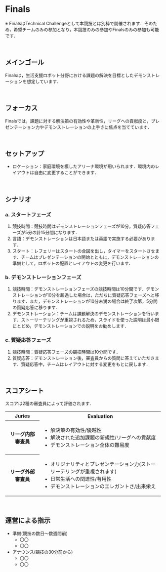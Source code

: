# Finals

※ FinalsはTechnical Challengeとして本競技とは別枠で開催されます．そのため，希望チームのみの参加となり，本競技のみの参加やFinalsのみの参加も可能です．

<br>

## メインゴール
Finalsは，生活支援ロボット分野における課題の解決を目標としたデモンストレーションを想定しています．

<br>

## フォーカス
Finalsでは，課題に対する解決策の有効性や革新性，リーグへの貢献度と，プレゼンテーション力やデモンストレーションの上手さに焦点を当てています．

<br>

## セットアップ
- ロケーション：家庭環境を模したアリーナ環境が用いられます．環境内のレイアウトは自由に変更することができます．

<br>

## シナリオ
### a. スタートフェーズ
1. 競技時間：競技時間はデモンストレーションフェーズが10分，質疑応答フェーズが5分の計15分間になります．
2. 言語：デモンストレーションは日本語または英語で実施する必要があります．
3. スタート：レフェリーはスタートの合図を出し，タイマーをスタートさせます．チームはプレゼンテーションの開始とともに，デモンストレーションの準備として，ロボットの配置とレイアウトの変更を行います．

### b. デモンストレーションフェーズ
1. 競技時間：デモンストレーションフェーズの競技時間は10分間です．デモンストレーションが10分を超過した場合は，ただちに質疑応答フェーズへと移ります．また，デモンストレーションが10分未満の場合は終了次第，5分間の質疑応答に移ります．
2. デモンストレーション：チームは課題解決のデモンストレーションを行います．ストーリーテリングが重視されるため，スライドを使った説明は最小限にとどめ，デモンストレーションでの説明をお勧めします．

### c. 質疑応答フェーズ
1. 競技時間：質疑応答フェーズの競技時間は10分間です．
2. 質疑応答：デモンストレーション後，審査員からの質問に答えていただきます．質疑応答中，チームはレイアウトに対する変更をもとに戻します．

<br>
   
## スコアシート
スコアは2種の審査員によって評価されます．
<table>
  <tr>
    <th> <b>Juries</b> </th>
    <th> <b>Evaluation</b> </th>
  </tr>
  <tr>
    <th> リーグ内部審査員 </th>
    <td>
      <ul>
        <li> 解決策の有効性/優越性 </li>
        <li> 解決された追加課題の新規性/リーグへの貢献度 </li>
        <li> デモンストレーション全体の難易度 </li>
      </ul> 
    </td>
  </tr>
  <tr>
    <th> リーグ外部審査員 </th>
    <td>
      <ul>
        <li> オリジナリティとプレゼンテーション力(ストーリーテリングが重視されます) </li>
        <li> 日常生活への関連性/有用性 </li>
        <li> デモンストレーションのエレガントさ/出来栄え </li>
      </ul> 
    </td>
  </tr>
</table>

<br>

## 運営による指示
- 準備(競技の数日～数週間前)
  - 〇〇
  - 〇〇
- アナウンス(競技の30分前から)
  - 〇〇
  - 〇〇
